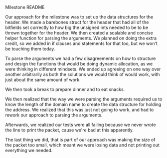 Milestone README

Our approach for the milestone was to set up the data structures for the header. We made a barebones struct for the header that had all of the bitfields set correctly to how big the unsigned ints needed to be to be thrown together for the header. We then created a scalable and concise helper function for parsing the arguments. We planned on doing the extra credit, so we added in if clauses and statements for that too, but we won't be touching them today. 

To parse the arguments we had a few disagreements on how to structure and design the functions that would be doing dynamic allocation, as we were thinking in different mindsets. We ended up agreeing on one way over another arbitrarily as both the solutions we would think of would work, with just about the same amount of work. 

We then took a break to prepare dinner and to eat snacks.

We then realized that the way we were parsing the arguments required us to know the length of the domain name to create the data structure for holding the address. We realized that this was just not going to work, and had to rework our approach to parsing the arguments.

Afterwards, we realized our tests were all failing because we never wrote the line to print the packet, cause we're bad at this apparently. 

The last thing we did, that is part of our approach was making the size of the packet too small, which meant we were losing data and not printing out everything we needed.

